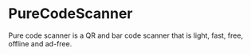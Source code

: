 # PureCodeScanner
Pure code scanner is a QR and bar code scanner that is light, fast, free, offline and ad-free.

